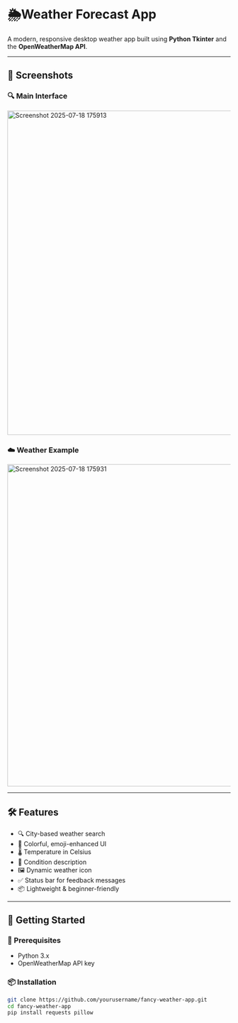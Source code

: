 # 🌦️Weather Forecast App

A modern, responsive desktop weather app built using **Python Tkinter** and the **OpenWeatherMap API**.

---

## 📸 Screenshots

### 🔍 Main Interface
<img width="750" height="731" alt="Screenshot 2025-07-18 175913" src="https://github.com/user-attachments/assets/6520cbed-27be-44b3-b4ef-4cccfa086844" />


### ☁️ Weather Example
<img width="745" height="726" alt="Screenshot 2025-07-18 175931" src="https://github.com/user-attachments/assets/3d415941-0fbb-40b6-9d86-4758d430eaae" />


---

## 🛠 Features

- 🔍 City-based weather search
- 🌈 Colorful, emoji-enhanced UI
- 🌡️ Temperature in Celsius
- 📝 Condition description
- 🖼️ Dynamic weather icon
- ✅ Status bar for feedback messages
- 📦 Lightweight & beginner-friendly

---

## 🚀 Getting Started

### 🔧 Prerequisites

- Python 3.x
- OpenWeatherMap API key

### 📦 Installation

```bash
git clone https://github.com/yourusername/fancy-weather-app.git
cd fancy-weather-app
pip install requests pillow
